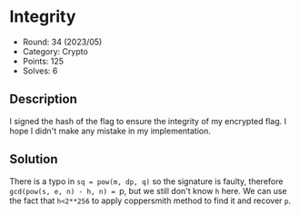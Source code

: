 # Integrity

* Round: 34 (2023/05)
* Category: Crypto
* Points: 125
* Solves: 6

## Description

I signed the hash of the flag to ensure the integrity of my encrypted flag. I hope I didn't make any mistake in my implementation.

## Solution

There is a typo in `sq = pow(m, dp, q)` so the signature is faulty, therefore `gcd(pow(s, e, n) - h, n) = `p, but we still don't know `h` here. We can use the fact that `h<2**256` to apply coppersmith method to find it and recover `p`.
